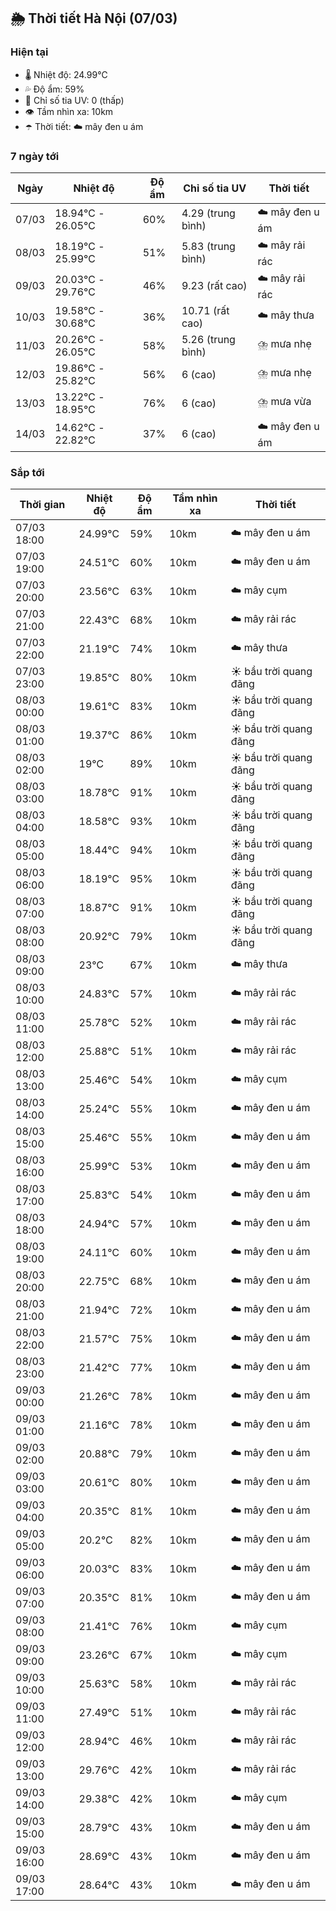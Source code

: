 ## 🌦️ Thời tiết Hà Nội (07/03)

### Hiện tại

- 🌡️ Nhiệt độ: 24.99℃
- 💦 Độ ẩm: 59%
- 🌟 Chỉ số tia UV: 0 (thấp)
- 👁️ Tầm nhìn xa: 10km
- ☂️ Thời tiết: ☁️ mây đen u ám

### 7 ngày tới

| Ngày | Nhiệt độ | Độ ẩm | Chỉ số tia UV | Thời tiết |
| --- | --- | --- | --- | --- |
| 07/03 | 18.94℃ - 26.05℃ | 60% | 4.29 (trung bình) | ☁️ mây đen u ám |
| 08/03 | 18.19℃ - 25.99℃ | 51% | 5.83 (trung bình) | ☁️ mây rải rác |
| 09/03 | 20.03℃ - 29.76℃ | 46% | 9.23 (rất cao) | ☁️ mây rải rác |
| 10/03 | 19.58℃ - 30.68℃ | 36% | 10.71 (rất cao) | ☁️ mây thưa |
| 11/03 | 20.26℃ - 26.05℃ | 58% | 5.26 (trung bình) | ⛈️ mưa nhẹ |
| 12/03 | 19.86℃ - 25.82℃ | 56% | 6 (cao) | ⛈️ mưa nhẹ |
| 13/03 | 13.22℃ - 18.95℃ | 76% | 6 (cao) | ⛈️ mưa vừa |
| 14/03 | 14.62℃ - 22.82℃ | 37% | 6 (cao) | ☁️ mây đen u ám |

### Sắp tới

| Thời gian | Nhiệt độ | Độ ẩm | Tầm nhìn xa | Thời tiết |
| --- | --- | --- | --- | --- |
| 07/03 18:00 | 24.99℃ | 59% | 10km | ☁️ mây đen u ám |
| 07/03 19:00 | 24.51℃ | 60% | 10km | ☁️ mây đen u ám |
| 07/03 20:00 | 23.56℃ | 63% | 10km | ☁️ mây cụm |
| 07/03 21:00 | 22.43℃ | 68% | 10km | ☁️ mây rải rác |
| 07/03 22:00 | 21.19℃ | 74% | 10km | ☁️ mây thưa |
| 07/03 23:00 | 19.85℃ | 80% | 10km | ☀️ bầu trời quang đãng |
| 08/03 00:00 | 19.61℃ | 83% | 10km | ☀️ bầu trời quang đãng |
| 08/03 01:00 | 19.37℃ | 86% | 10km | ☀️ bầu trời quang đãng |
| 08/03 02:00 | 19℃ | 89% | 10km | ☀️ bầu trời quang đãng |
| 08/03 03:00 | 18.78℃ | 91% | 10km | ☀️ bầu trời quang đãng |
| 08/03 04:00 | 18.58℃ | 93% | 10km | ☀️ bầu trời quang đãng |
| 08/03 05:00 | 18.44℃ | 94% | 10km | ☀️ bầu trời quang đãng |
| 08/03 06:00 | 18.19℃ | 95% | 10km | ☀️ bầu trời quang đãng |
| 08/03 07:00 | 18.87℃ | 91% | 10km | ☀️ bầu trời quang đãng |
| 08/03 08:00 | 20.92℃ | 79% | 10km | ☀️ bầu trời quang đãng |
| 08/03 09:00 | 23℃ | 67% | 10km | ☁️ mây thưa |
| 08/03 10:00 | 24.83℃ | 57% | 10km | ☁️ mây rải rác |
| 08/03 11:00 | 25.78℃ | 52% | 10km | ☁️ mây rải rác |
| 08/03 12:00 | 25.88℃ | 51% | 10km | ☁️ mây rải rác |
| 08/03 13:00 | 25.46℃ | 54% | 10km | ☁️ mây cụm |
| 08/03 14:00 | 25.24℃ | 55% | 10km | ☁️ mây đen u ám |
| 08/03 15:00 | 25.46℃ | 55% | 10km | ☁️ mây đen u ám |
| 08/03 16:00 | 25.99℃ | 53% | 10km | ☁️ mây đen u ám |
| 08/03 17:00 | 25.83℃ | 54% | 10km | ☁️ mây đen u ám |
| 08/03 18:00 | 24.94℃ | 57% | 10km | ☁️ mây đen u ám |
| 08/03 19:00 | 24.11℃ | 60% | 10km | ☁️ mây đen u ám |
| 08/03 20:00 | 22.75℃ | 68% | 10km | ☁️ mây đen u ám |
| 08/03 21:00 | 21.94℃ | 72% | 10km | ☁️ mây đen u ám |
| 08/03 22:00 | 21.57℃ | 75% | 10km | ☁️ mây đen u ám |
| 08/03 23:00 | 21.42℃ | 77% | 10km | ☁️ mây đen u ám |
| 09/03 00:00 | 21.26℃ | 78% | 10km | ☁️ mây đen u ám |
| 09/03 01:00 | 21.16℃ | 78% | 10km | ☁️ mây đen u ám |
| 09/03 02:00 | 20.88℃ | 79% | 10km | ☁️ mây đen u ám |
| 09/03 03:00 | 20.61℃ | 80% | 10km | ☁️ mây đen u ám |
| 09/03 04:00 | 20.35℃ | 81% | 10km | ☁️ mây đen u ám |
| 09/03 05:00 | 20.2℃ | 82% | 10km | ☁️ mây đen u ám |
| 09/03 06:00 | 20.03℃ | 83% | 10km | ☁️ mây đen u ám |
| 09/03 07:00 | 20.35℃ | 81% | 10km | ☁️ mây đen u ám |
| 09/03 08:00 | 21.41℃ | 76% | 10km | ☁️ mây cụm |
| 09/03 09:00 | 23.26℃ | 67% | 10km | ☁️ mây cụm |
| 09/03 10:00 | 25.63℃ | 58% | 10km | ☁️ mây rải rác |
| 09/03 11:00 | 27.49℃ | 51% | 10km | ☁️ mây rải rác |
| 09/03 12:00 | 28.94℃ | 46% | 10km | ☁️ mây rải rác |
| 09/03 13:00 | 29.76℃ | 42% | 10km | ☁️ mây rải rác |
| 09/03 14:00 | 29.38℃ | 42% | 10km | ☁️ mây cụm |
| 09/03 15:00 | 28.79℃ | 43% | 10km | ☁️ mây đen u ám |
| 09/03 16:00 | 28.69℃ | 43% | 10km | ☁️ mây đen u ám |
| 09/03 17:00 | 28.64℃ | 43% | 10km | ☁️ mây đen u ám |
